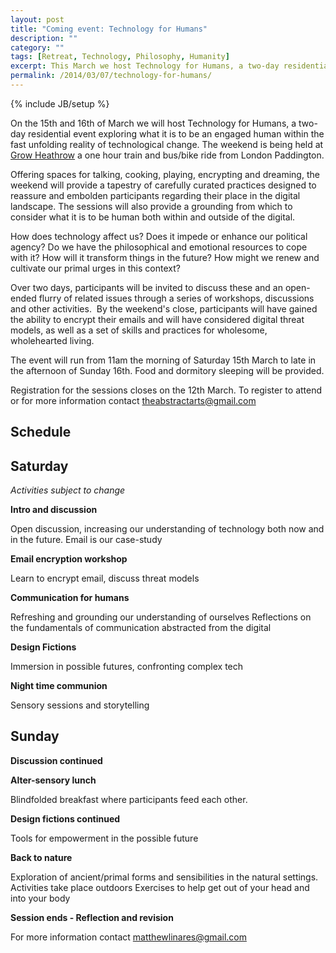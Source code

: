 ```yaml
---
layout: post
title: "Coming event: Technology for Humans"
description: ""
category: ""
tags: [Retreat, Technology, Philosophy, Humanity]
excerpt: This March we host Technology for Humans, a two-day residential event exploring what it is to be an engaged human within the fast unfolding reality of technological change.
permalink: /2014/03/07/technology-for-humans/
---
```

{% include JB/setup %}

On the 15th and 16th of March we will host Technology for Humans, a two-day residential event exploring what it is to be an engaged human within the fast unfolding reality of technological change. The weekend is being held at [Grow Heathrow](http://www.transitionheathrow.com/grow-heathrow/ "Grow Heathrow") a one hour train and bus/bike ride from London Paddington.

Offering spaces for talking, cooking, playing, encrypting and dreaming, the weekend will provide a tapestry of carefully curated practices designed to reassure and embolden participants regarding their place in the digital landscape. The sessions will also provide a grounding from which to consider what it is to be human both within and outside of the digital.

How does technology affect us? Does it impede or enhance our political agency? Do we have the philosophical and emotional resources to cope with it? How will it transform things in the future? How might we renew and cultivate our primal urges in this context?

Over two days, participants will be invited to discuss these and an open-ended flurry of related issues through a series of workshops, discussions and other activities.  By the weekend's close, participants will have gained the ability to encrypt their emails and will have considered digital threat models, as well as a set of skills and practices for wholesome, wholehearted living.

The event will run from 11am the morning of Saturday 15th March to late in the afternoon of Sunday 16th. Food and dormitory sleeping will be provided.

Registration for the sessions closes on the 12th March. To register to attend or for more information contact [theabstractarts@gmail.com](mailto:info@microsplash.org)


## Schedule ##

Saturday
--------

*Activities subject to change*

**Intro and discussion**

Open discussion, increasing our understanding of technology both now and in the future. Email is our case-study

**Email encryption workshop**

Learn to encrypt email, discuss threat models

**Communication for humans**

Refreshing and grounding our understanding of ourselves
Reflections on the fundamentals of communication abstracted from the digital

**Design Fictions**

Immersion in possible futures, confronting complex tech

**Night time communion**

Sensory sessions and storytelling


Sunday
------

**Discussion continued**

**Alter-sensory lunch**

Blindfolded breakfast where participants feed each other.

**Design fictions continued**

Tools for empowerment in the possible future

**Back to nature**

Exploration of ancient/primal forms and sensibilities in the natural settings. Activities take place outdoors
Exercises to help get out of your head and into your body

**Session ends - Reflection and revision**

For more information contact [matthewlinares@gmail.com](mailto:matthewlinares@gmail.com)